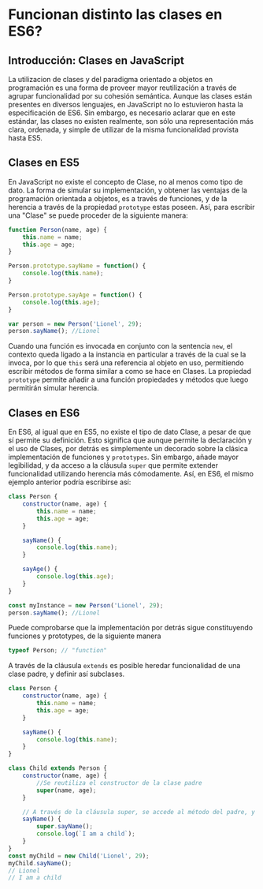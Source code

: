 # Funcionan distinto las clases en ES6?
## Introducción: Clases en JavaScript
La utilizacion de clases y del paradigma orientado a objetos en programación es una forma de proveer mayor reutilización a través de agrupar funcionalidad por su cohesión semántica.
Aunque las clases están presentes en diversos lenguajes, en JavaScript no lo estuvieron hasta la especificación de ES6. Sin embargo, es necesario aclarar que en este estándar, las clases no existen realmente, son sólo una representación más clara, ordenada, y simple de utilizar de la misma funcionalidad provista hasta ES5.

## Clases en ES5
En JavaScript no existe el concepto de Clase, no al menos como tipo de dato. La forma de simular su implementación, y obtener las ventajas de la programación orientada a objetos, es a través de funciones, y de la herencia a través de la propiedad `prototype` estas poseen. Así, para escribir una "Clase" se puede proceder de la siguiente manera:

```javascript
function Person(name, age) {
    this.name = name;
    this.age = age;
}

Person.prototype.sayName = function() {
    console.log(this.name);
}

Person.prototype.sayAge = function() {
    console.log(this.age);
}

var person = new Person('Lionel', 29);
person.sayName(); //Lionel
```
Cuando una función es invocada en conjunto con la sentencia `new`, el contexto queda ligado a la instancia en particular a través de la cual se la invoca, por lo que `this` será una referencia al objeto en uso, permitiendo escribir métodos de forma similar a como se hace en Clases.
La propiedad `prototype` permite añadir a una función propiedades y métodos que luego permitirán simular herencia.

## Clases en ES6
En ES6, al igual que en ES5, no existe el tipo de dato Clase, a pesar de que sí permite su definición. Esto significa que aunque  permite la declaración y el uso de Clases, por detrás es simplemente un decorado sobre la clásica implementación de funciones y `prototypes`. Sin embargo, añade mayor legibilidad, y da acceso a la cláusula `super` que permite extender funcionalidad utilizando herencia más cómodamente.
Así, en ES6, el mismo ejemplo anterior podría escribirse así:

```javascript
class Person {
    constructor(name, age) {
        this.name = name;
        this.age = age;
    }

    sayName() {
        console.log(this.name);
    }

    sayAge() {
        console.log(this.age);
    }
}

const myInstance = new Person('Lionel', 29);
person.sayName(); //Lionel
```
Puede comprobarse que la implementación por detrás sigue constituyendo funciones y prototypes, de la siguiente manera

```javascript
typeof Person; // "function"
```

A través de la cláusula `extends` es posible heredar funcionalidad de una clase padre, y definir así subclases.

```javascript
class Person {
    constructor(name, age) {
        this.name = name;
        this.age = age;
    }

    sayName() {
        console.log(this.name);
    }
}

class Child extends Person {
    constructor(name, age) {
        //Se reutiliza el constructor de la clase padre
        super(name, age);
    }

    // A través de la cláusula super, se accede al método del padre, y es posible extender su funcionalidad
    sayName() {
        super.sayName();
        console.log(`I am a child`);
    }
}
const myChild = new Child('Lionel', 29);
myChild.sayName();
// Lionel
// I am a child

```
